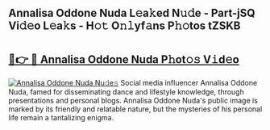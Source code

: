 ## Annalisa Oddone Nuda L𝚎a𝚔ed N𝚞𝚍e - Part-jSQ Vi𝚍𝚎o L𝚎a𝚔s - H𝚘𝚝 O𝚗𝚕yf𝚊ns P𝚑𝚘tos tZSKB

# <h2><a href="http://kf22f1u.oniu.top/?m=Annalisa+Oddone+Nuda">🔗👉 🔴 Annalisa Oddone Nuda P𝚑ot𝚘𝚜 V𝚒d𝚎o</a></h2>

[![Annalisa Oddone Nuda Nu𝚍e𝚜](https://i.imgur.com/0qMVB7G.gif)](http://kf22f1u.oniu.top/?m=Annalisa+Oddone+Nuda)
Social media influencer Annalisa Oddone Nuda, famed for disseminating dance and lifestyle knowledge, through presentations and personal blogs. Annalisa Oddone Nuda's public image is marked by its friendly and relatable nature, but the mysteries of his personal life remain a tantalizing enigma.  
